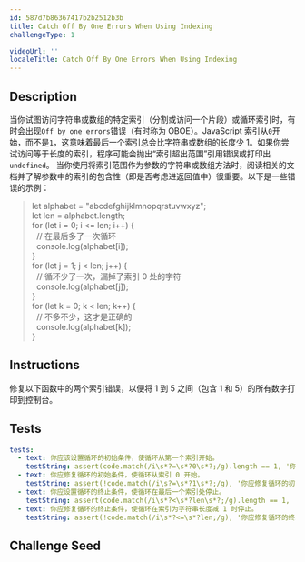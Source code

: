 ```yaml
---
id: 587d7b86367417b2b2512b3b
title: Catch Off By One Errors When Using Indexing
challengeType: 1

videoUrl: ''
localeTitle: Catch Off By One Errors When Using Indexing
---
```


## Description
<section id='description'>
当你试图访问字符串或数组的特定索引（分割或访问一个片段）或循环索引时，有时会出现<code>Off by one errors</code>错误（有时称为 OBOE）。JavaScript 索引从<code>0</code>开始，而不是<code>1</code>，这意味着最后一个索引总会比字符串或数组的长度少 1。如果你尝试访问等于长度的索引，程序可能会抛出“索引超出范围”引用错误或打印出<code>undefined</code>。
当你使用将索引范围作为参数的字符串或数组方法时，阅读相关的文档并了解参数中的索引的包含性（即是否考虑进返回值中）很重要。以下是一些错误的示例：
<blockquote>let alphabet = "abcdefghijklmnopqrstuvwxyz";<br>let len = alphabet.length;<br>for (let i = 0; i <= len; i++) {<br>&nbsp;&nbsp;// 在最后多了一次循环<br>&nbsp;&nbsp;console.log(alphabet[i]);<br>}<br>for (let j = 1; j < len; j++) {<br>&nbsp;&nbsp;// 循环少了一次，漏掉了索引 0 处的字符<br>&nbsp;&nbsp;console.log(alphabet[j]);<br>}<br>for (let k = 0; k < len; k++) {<br>&nbsp;&nbsp;// 不多不少，这才是正确的<br>&nbsp;&nbsp;console.log(alphabet[k]);<br>}</blockquote>
</section>

## Instructions
<section id='instructions'>
修复以下函数中的两个索引错误，以便将 1 到 5 之间（包含 1 和 5）的所有数字打印到控制台。
</section>

## Tests
<section id='tests'>

```yml
tests:
  - text: 你应该设置循环的初始条件，使循环从第一个索引开始。
    testString: assert(code.match(/i\s*?=\s*?0\s*?;/g).length == 1, '你应该设置循环的初始条件，使循环从第一个索引开始。');
  - text: 你应修复循环的初始条件，使循环从索引 0 开始。
    testString: assert(!code.match(/i\s?=\s*?1\s*?;/g), '你应修复循环的初始条件，使循环从索引 0 开始。');
  - text: 你应设置循环的终止条件，使循环在最后一个索引处停止。
    testString: assert(code.match(/i\s*?<\s*?len\s*?;/g).length == 1, '你应设置循环的终止条件，使循环在最后一个索引处停止。');
  - text: 你应修复循环的终止条件，使循环在索引为字符串长度减 1 时停止。
    testString: assert(!code.match(/i\s*?<=\s*?len;/g), '你应修复循环的终止条件，使循环在索引为字符串长度减 1 时停止。');

```

</section>

## Challenge Seed
<section id='challengeSeed'>















</section>

              